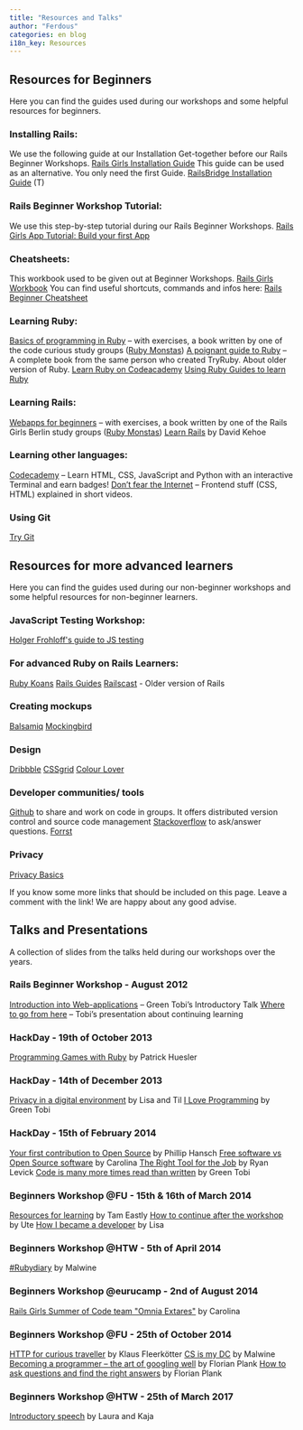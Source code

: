 ```yaml
---
title: "Resources and Talks"
author: "Ferdous"
categories: en blog
i18n_key: Resources
---
```

## Resources for Beginners
Here you can find the guides used during our workshops and some helpful resources for beginners.

### Installing Rails:
We use the following guide at our Installation Get-together before our Rails Beginner Workshops.
[Rails Girls Installation Guide](http://guides.railsgirls.com/install)
This guide can be used as an alternative. You only need the first Guide.
[RailsBridge Installation Guide](http://docs.railsbridge.org/installfest/choose_your_operating_system) (T)

### Rails Beginner Workshop Tutorial:
We use this step-by-step tutorial during our Rails Beginner Workshops.
[Rails Girls App Tutorial: Build your first App](http://guides.railsgirls.com/app)

### Cheatsheets:
This workbook used to be given out at Beginner Workshops.
[Rails Girls Workbook](http://railsgirlsberlin.de/wp-content/uploads/2012/08/rg-workbook-A5.pdf)
You can find useful shortcuts, commands and infos here: [Rails Beginner Cheatsheet](http://www.pragtob.info/rails-beginner-cheatsheet/)

### Learning Ruby:
[Basics of programming in Ruby](http://ruby-for-beginners.rubymonstas.org) – with exercises, a book written by one of the code curious study groups ([Ruby Monstas](http://rubymonstas.org))
[A poignant guide to Ruby](http://poignant.guide/book/chapter-1.html) – A complete book from the same person who created TryRuby. About older version of Ruby.
[Learn Ruby on Codeacademy](https://www.codecademy.com/learn/learn-ruby)
[Using Ruby Guides to learn Ruby](https://www.rubyguides.com/ruby-tutorial/)

### Learning Rails:
[Webapps for beginners](http://webapps-for-beginners.rubymonstas.org/index.html) – with exercises, a book written by one of the Rails Girls Berlin study groups ([Ruby Monstas](http://rubymonstas.org))
[Learn Rails](http://learn-rails.com/learn-ruby-on-rails.html) by David Kehoe

### Learning other languages:
[Codecademy](http://www.codecademy.com) – Learn HTML, CSS, JavaScript and Python with an interactive Terminal and earn badges!
[Don’t fear the Internet](http://www.dontfeartheinternet.com) – Frontend stuff (CSS, HTML) explained in short videos.

### Using Git
[Try Git](http://try.github.io)


## Resources for more advanced learners
Here you can find the guides used during our non-beginner workshops and some helpful resources for non-beginner learners.

### JavaScript Testing Workshop:
[Holger Frohloff's guide to JS testing](https://gitlab.com/improve-software-quality/workshops/js-testing-workshop/tree/master)

### For advanced Ruby on Rails Learners:
[Ruby Koans](http://rubykoans.com)
[Rails Guides](https://guides.rubyonrails.org)
[Railscast](http://railscasts.com) - Older version of Rails

### Creating mockups
[Balsamiq](https://balsamiq.com)
[Mockingbird](https://gomockingbird.com/home)

### Design
[Dribbble](https://dribbble.com)
[CSSgrid](https://www.ramotion.com/agency/web-design/cssgrid/)
[Colour Lover](https://www.colourlovers.com)

### Developer communities/ tools
[Github](http://www.github.com) to share and work on code in groups. It offers distributed version control and source code management
[Stackoverflow](http://stackoverflow.com) to ask/answer questions.
[Forrst]()

### Privacy
[Privacy Basics](http://railsgirlsberlin.de/privacy-in-a-digital-environment/)


If you know some more links that should be included on this page. Leave a comment with the link! We are happy about any good advise.


## Talks and Presentations
A collection of slides from the talks held during our workshops over the years.

### Rails Beginner Workshop - August 2012
[Introduction into Web-applications](https://speakerdeck.com/pragtob/web-application-intro-for-railsgirls-berlin-may-2013) – Green Tobi’s Introductory Talk
[Where to go from here](https://www.slideshare.net/PragTob/where-to-go-from-here-updated-slides) – Tobi’s presentation about continuing learning

### HackDay - 19th of October 2013
[Programming Games with Ruby](https://de.slideshare.net/wooga/programmin-games-minutecrashcourse) by Patrick Huesler

### HackDay - 14th of December 2013
[Privacy in a digital environment](http://til.github.io/hackdaytalk/#/intro) by Lisa and Til
[I Love Programming](http://de.slideshare.net/PragTob/i-love-programming-new) by Green Tobi

### HackDay - 15th of February 2014
[Your first contribution to Open Source](http://phansch.net/slides/opensource/) by Phillip Hansch
[Free software vs Open Source software](http://de.slideshare.net/carolinasd/rails-girlsbln) by Carolina
[The Right Tool for the Job](http://de.slideshare.net/ryanlevick/frameworks-31495310) by Ryan Levick
[Code is many more times read than written](https://speakerdeck.com/pragtob/code-is-read-many-mor-times-than-written-short) by Green Tobi

### Beginners Workshop @FU - 15th & 16th of March 2014
[Resources for learning](https://www.slideshare.net/berlintam/rails-girls-resources) by Tam Eastly
[How to continue after the workshop](https://speakerdeck.com/nerdbabe/dot-dot-dot-and-now) by Ute
[How I became a developer](https://speakerdeck.com/lisavalentin/how-i-became-a-programmer) by Lisa

### Beginners Workshop @HTW - 5th of April 2014
[#Rubydiary](https://speakerdeck.com/malwine/rubydiary) by Malwine

### Beginners Workshop @eurucamp - 2nd of August 2014
[Rails Girls Summer of Code team "Omnia Extares"](https://de.slideshare.net/carolinasd/railsgirls-summer-of-code-eurucamp-rg-soc) by Carolina

### Beginners Workshop @FU - 25th of October 2014
[HTTP for curious traveller](https://speakerdeck.com/kaeff/lets-go-on-a-journey-http-for-curious-travellers) by Klaus Fleerkötter
[CS is my DC](https://speakerdeck.com/malwine/cs-is-my-dc) by Malwine
[Becoming a programmer – the art of googling well](https://okepi.wordpress.com/2014/08/21/how-to-become-a-programmer-or-the-art-of-googling-well/) by Florian Plank
[How to ask questions and find the right answers](https://speakerdeck.com/polarblau/how-to-ask-questions-and-find-the-right-answers) by Florian Plank

### Beginners Workshop @HTW - 25th of March 2017
[Introductory speech](https://github.com/codecurious-bln/materials/blob/master/RGBIntroTalk0317.pdf) by Laura and Kaja
